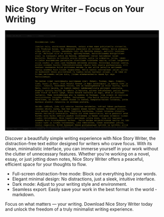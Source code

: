 # Nice Story Writer – Focus on Your Writing

![nice story writer screenshot](./res/screenshot.png)

Discover a beautifully simple writing experience with Nice Story Writer, the distraction-free text editor designed for writers who crave focus. With its clean, minimalistic interface, you can immerse yourself in your work without the clutter of unnecessary features. Whether you're working on a novel, essay, or just jotting down notes, Nice Story Writer offers a peaceful, efficient space for your thoughts to flow.

* Full-screen distraction-free mode: Block out everything but your words.
* Elegant minimal design: No distractions, just a sleek, intuitive interface.
* Dark mode: Adjust to your writing style and environment.
* Seamless export: Easily save your work in the best format in the world - markdown.

Focus on what matters — your writing. Download Nice Story Writer today and unlock the freedom of a truly minimalist writing experience.

